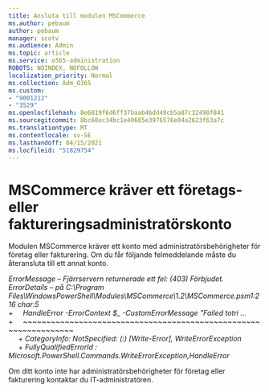 ```yaml
---
title: Ansluta till modulen MSCommerce
ms.author: pebaum
author: pebaum
manager: scotv
ms.audience: Admin
ms.topic: article
ms.service: o365-administration
ROBOTS: NOINDEX, NOFOLLOW
localization_priority: Normal
ms.collection: Adm_O365
ms.custom:
- "9001212"
- "3529"
ms.openlocfilehash: 8e6819f6d6ff37baab4bdd49cb5a87c32490f841
ms.sourcegitcommit: 8bc60ec34bc1e40685e3976576e04a2623f63a7c
ms.translationtype: MT
ms.contentlocale: sv-SE
ms.lasthandoff: 04/15/2021
ms.locfileid: "51829754"
---
```

# <a name="mscommerce-requires-a-company-or-billing-administrator-account"></a>MSCommerce kräver ett företags- eller faktureringsadministratörskonto

Modulen MSCommerce kräver ett konto med administratörsbehörigheter för företag eller fakturering. Om du får följande felmeddelande måste du återansluta till ett annat konto.

*ErrorMessage – Fjärrservern returnerade ett fel: (403) Förbjudet. ErrorDetails – på C:\Program Files\WindowsPowerShell\Modules\MSCommerce\1.2\MSCommerce.psm1:216 char:5*<br>
*+&nbsp;&nbsp;&nbsp;&nbsp;&nbsp;HandleError -ErrorContext $_ -CustomErrorMessage "Failed totri ...*<br>
\+&nbsp;&nbsp;&nbsp;&nbsp;&nbsp;~~~~~~~~~~~~~~~~~~~~~~~~~~~~~~~~~~~~~~~~~~~~~~~~~~~~~~~~~~~~~~~~~<br>
&nbsp;&nbsp;&nbsp;&nbsp;&nbsp;*+ CategoryInfo: NotSpecified: (:) [Write-Error], WriteErrorException*<br>
&nbsp;&nbsp;&nbsp;&nbsp;&nbsp;*+ FullyQualifiedErrorId : Microsoft.PowerShell.Commands.WriteErrorException,HandleError*

Om ditt konto inte har administratörsbehörigheter för företag eller fakturering kontaktar du IT-administratören.
